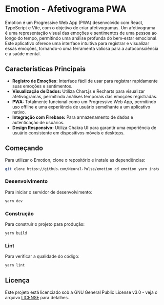 # Emotion - Afetivograma PWA

Emotion é um Progressive Web App (PWA) desenvolvido com React, TypeScript e Vite, com o objetivo de criar afetivogramas. Um afetivograma é uma representação visual das emoções e sentimentos de uma pessoa ao longo do tempo, permitindo uma análise profunda do bem-estar emocional. Este aplicativo oferece uma interface intuitiva para registrar e visualizar essas emoções, tornando-o uma ferramenta valiosa para a autoconsciência e a saúde mental.

## Características Principais

- **Registro de Emoções:** Interface fácil de usar para registrar rapidamente suas emoções e sentimentos.
- **Visualização de Dados:** Utiliza Chart.js e Recharts para visualizar afetivogramas, permitindo análises temporais das emoções registradas.
- **PWA:** Totalmente funcional como um Progressive Web App, permitindo uso offline e uma experiência de usuário semelhante a um aplicativo nativo.
- **Integração com Firebase:** Para armazenamento de dados e autenticação de usuários.
- **Design Responsivo:** Utiliza Chakra UI para garantir uma experiência de usuário consistente em dispositivos móveis e desktops.

## Começando

Para utilizar o Emotion, clone o repositório e instale as dependências:

```bash 
git clone https://github.com/Neural-Pulse/emotion cd emotion yarn install
```

### Desenvolvimento

Para iniciar o servidor de desenvolvimento:

```bash
yarn dev
```
### Construção

Para construir o projeto para produção:
```bash
yarn build
```
### Lint

Para verificar a qualidade do código:
``` bash
yarn lint
```
## Licença

Este projeto está licenciado sob a GNU General Public License v3.0 - veja o arquivo [LICENSE](LICENSE) para detalhes.